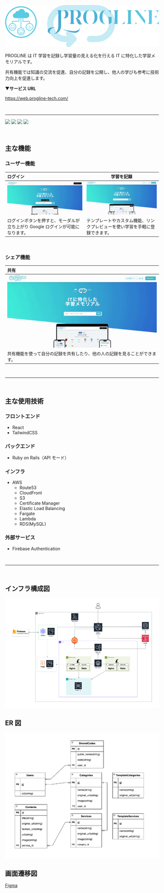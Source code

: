 <img src="./assets/logo.png">

PROGLINE は IT 学習を記録し学習量の見える化を行える IT に特化した学習メモリアルです。

共有機能では知識の交流を促進、自分の記録を公開し、他人の学びも参考に技術力向上を促進します。

▼**サービス URL**

https://web.progline-tech.com/

<br>

---

![](https://img.shields.io/badge/Ruby-v3.2.2-red)
![](https://img.shields.io/badge/Rails-v6.1.4-red)
![](https://img.shields.io/badge/React-v18.2.0-blue)
![](https://img.shields.io/badge/TailwindCSS-v3.4.1-9cf)

<br>

## 主な機能

### ユーザー機能

| ログイン                                                                       | 学習を記録                                                                   |
| :----------------------------------------------------------------------------- | ---------------------------------------------------------------------------- |
| <img src="./assets/login.gif">                                                 | <img src="./assets/Registration.gif">                                        |
| ログインボタンを押すと、モーダルが立ち上がり Google ログインが可能になります。 | テンプレートやカスタム機能、リンクプレビューを使い学習を手軽に登録できます。 |

<br>

### シェア機能

| 共有                                                                       |
| :------------------------------------------------------------------------- |
| <img src="./assets/share.gif">                                             |
| 共有機能を使って自分の記録を共有したり、他の人の記録を見ることができます。 |

<br>

---

<br>

## 主な使用技術

### フロントエンド

- React
- TailwindCSS

### バックエンド

- Ruby on Rails（API モード）

### インフラ

- AWS
  - Route53
  - CloudFront
  - S3
  - Certificate Manager
  - Elastic Load Balancing
  - Fargate
  - Lambda
  - RDS(MySQL)

### 外部サービス

- Firebase Authentication

<br>

---

<br>

## インフラ構成図

<img src="./assets/infrastructure.png">

<br>

## ER 図

<img src="./assets/er-diagram.png">

<br>

## 画面遷移図

[Figma](https://www.figma.com/design/jbg4SbP95fVL8KiDPjQFZM/Progline?node-id=0-1&t=zcUpRHiPZzv5V7cn-1)
